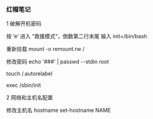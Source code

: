 ### 红帽笔记

1 破解开机密码

 按 ‘e’ 进入 ”救援模式“，倒数第二行末尾  输入 init=/bin/bash

重新挂载 mount -o remount.rw /

修改密码 echo '###' | passwd --stdin root

touch /.autorelabel

exec /sbin/init

2 网络和主机名配置

修改主机名  hostname set-hostname NAME


